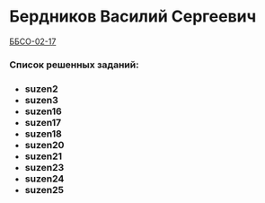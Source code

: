 <h1>Бердников Василий Сергеевич</h1>
<u>ББСО-02-17</u>
<h3>Список решенных заданий:<h3>
<ul>
<li>suzen2</li>
<li>suzen3</li>
<li>suzen16</li>
<li>suzen17</li>
<li>suzen18</li>
<li>suzen20</li>
<li>suzen21</li>
<li>suzen23</li>
<li>suzen24</li>
<li>suzen25</li>
